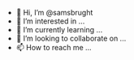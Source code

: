 - 👋 Hi, I’m @samsbrught
- 👀 I’m interested in ...
- 🌱 I’m currently learning ...
- 💞️ I’m looking to collaborate on ...
- 📫 How to reach me ...

<!---
samsbrught/samsbrught is a ✨ special ✨ repository because its `README.md` (this file) appears on your GitHub profile.
You can click the Preview link to take a look at your changes.
--->
